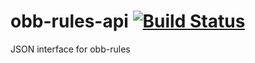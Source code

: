 obb-rules-api [![Build Status](https://travis-ci.org/orionsbelt-battlegrounds/obb-rules-api.svg)](https://travis-ci.org/orionsbelt-battlegrounds/obb-rules-api)
=============

JSON interface for obb-rules
